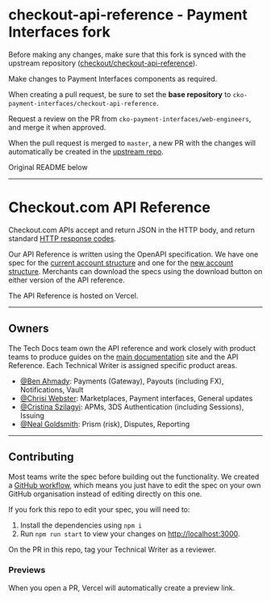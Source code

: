 # checkout-api-reference - Payment Interfaces fork

Before making any changes, make sure that this fork is synced with the upstream repository ([checkout/checkout-api-reference](https://github.com/checkout/checkout-api-reference)).

Make changes to Payment Interfaces components as required.

When creating a pull request, be sure to set the **base repository** to `cko-payment-interfaces/checkout-api-reference`.

Request a review on the PR from `cko-payment-interfaces/web-engineers`, and merge it when approved.

When the pull request is merged to `master`, a new PR with the changes will automatically be created in the [upstream repo](https://github.com/checkout/checkout-api-reference/pulls).

Original README below

---

# Checkout.com API Reference

Checkout.com APIs accept and return JSON in the HTTP body, and return standard [HTTP response codes](https://docs.checkout.com/resources/codes/http-response-codes).

Our API Reference is written using the OpenAPI specification. We have one spec for the [current account structure](https://api-reference.checkout.com/) and one for the [new account structure](https://api-reference.checkout.com/preview/crusoe). Merchants can download the specs using the download button on either version of the API reference.

The API Reference is hosted on Vercel.

---

## Owners

The Tech Docs team own the API reference and work closely with product teams to produce guides on the [main documentation](https://docs.checkout.com) site and the API Reference. Each Technical Writer is assigned specific product areas.

- [@Ben Ahmady](https://github.com/ben-ahmady-cko): Payments (Gateway), Payouts (including FX), Notifications, Vault
- [@Chrisi Webster](https://github.com/chrisi-webster-cko): Marketplaces, Payment interfaces, General updates
- [@Cristina Szilagyi](https://github.com/cristina-szilagyi-cko): APMs, 3DS Authentication (including Sessions), Issuing
- [@Neal Goldsmith](https://github.com/neal-goldsmith-cko): Prism (risk), Disputes, Reporting

---

## Contributing

Most teams write the spec before building out the functionality. We created a [GitHub workflow](https://checkout.atlassian.net/wiki/spaces/PD/pages/4844781738/GitHub+Actions+for+API+Ref), which means you just have to edit the spec on your own GitHub organisation instead of editing directly on this one.

If you fork this repo to edit your spec, you will need to:

1. Install the dependencies using `npm i`
2. Run `npm run start` to view your changes on [http://localhost:3000](http://localhost:3000).

On the PR in this repo, tag your Technical Writer as a reviewer.

### Previews

When you open a PR, Vercel will automatically create a preview link.
